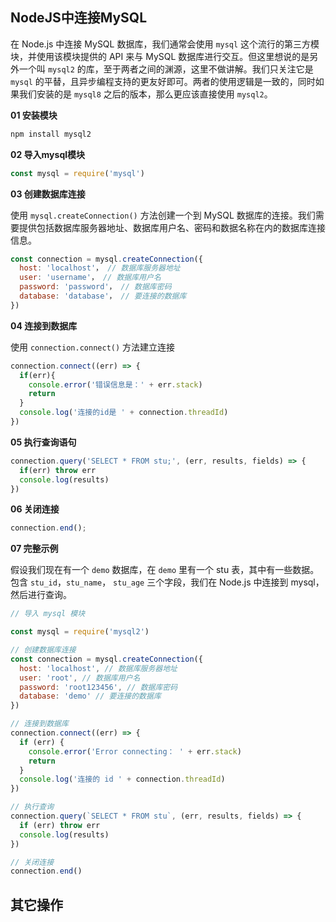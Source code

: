 ## NodeJS中连接MySQL

在 Node.js 中连接 MySQL 数据库，我们通常会使用 `mysql` 这个流行的第三方模块，并使用该模块提供的 API 来与 MySQL 数据库进行交互。但这里想说的是另外一个叫 `mysql2` 的库，至于两者之间的渊源，这里不做讲解。我们只关注它是 `mysql` 的平替，且异步编程支持的更友好即可。两者的使用逻辑是一致的，同时如果我们安装的是 `mysql8` 之后的版本，那么更应该直接使用 `mysql2`。

**01 安装模块**

```bash
npm install mysql2
```

**02 导入mysql模块**

```javascript
const mysql = require('mysql')
```

**03 创建数据库连接**

使用 `mysql.createConnection()` 方法创建一个到 MySQL 数据库的连接。我们需要提供包括数据库服务器地址、数据库用户名、密码和数据名称在内的数据库连接信息。

```javascript
const connection = mysql.createConnection({
  host: 'localhost'， // 数据库服务器地址
  user: 'username'， // 数据库用户名
  password: 'password'， // 数据库密码
  database: 'database'， // 要连接的数据库
})
```

**04 连接到数据库**

使用 `connection.connect()` 方法建立连接

```javascript
connection.connect((err) => {
  if(err){
    console.error('错误信息是：' + err.stack)
    return
  }
  console.log('连接的id是 ' + connection.threadId)
})
```

**05 执行查询语句**

```javascript
connection.query('SELECT * FROM stu;', (err, results, fields) => {
  if(err) throw err
  console.log(results)
})
```

**06 关闭连接**

```javascript
connection.end();
```

**07 完整示例**

假设我们现在有一个 `demo` 数据库，在 `demo` 里有一个 stu 表，其中有一些数据。包含 `stu_id`，`stu_name`， `stu_age` 三个字段，我们在 Node.js 中连接到 mysql，然后进行查询。

```javascript
// 导入 mysql 模块

const mysql = require('mysql2')

// 创建数据库连接
const connection = mysql.createConnection({
  host: 'localhost', // 数据库服务器地址
  user: 'root', // 数据库用户名
  password: 'root123456', // 数据库密码
  database: 'demo' // 要连接的数据库
})

// 连接到数据库
connection.connect((err) => {
  if (err) {
    console.error('Error connecting： ' + err.stack)
    return
  }
  console.log('连接的 id ' + connection.threadId)
})

// 执行查询
connection.query(`SELECT * FROM stu`, (err, results, fields) => {
  if (err) throw err
  console.log(results)
})

// 关闭连接
connection.end()
```

## 其它操作
